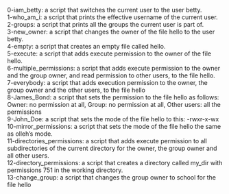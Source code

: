 0-iam_betty: a script that switches the current user to the user betty.
<br>1-who_am_i: a script that prints the effective username of the current user.
<br>2-groups: a script that prints all the groups the current user is part of.
<br>3-new_owner: a script that changes the owner of the file hello to the user betty.
<br>4-empty: a script that creates an empty file called hello.
<br>5-execute: a script that adds execute permission to the owner of the file hello.
<br>6-multiple_permissions:  a script that adds execute permission to the owner and the group owner, and read permission to other users, to the file hello.
<br>7-everybody: a script that adds execution permission to the owner, the group owner and the other users, to the file hello
<br>8-James_Bond: a script that sets the permission to the file hello as follows: Owner: no permission at all, Group: no permission at all, Other users: all the permissions
<br>9-John_Doe: a script that sets the mode of the file hello to this: -rwxr-x-wx
<br>10-mirror_permissions:  a script that sets the mode of the file hello the same as olleh’s mode.
<br>11-directories_permissions: a script that adds execute permission to all subdirectories of the current directory for the owner, the group owner and all other users.
<br>12-directory_permissions: a script that creates a directory called my_dir with permissions 751 in the working directory.
<br>13-change_group:  a script that changes the group owner to school for the file hello
